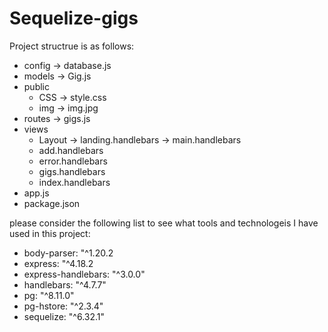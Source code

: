 # Sequelize-gigs

Project structrue is as follows:
  - config
    -> database.js
  - models
    -> Gig.js
  - public
    - CSS
      -> style.css
    - img
      -> img.jpg
  - routes
    -> gigs.js
  - views
    - Layout
      -> landing.handlebars
      -> main.handlebars
    - add.handlebars
    - error.handlebars
    - gigs.handlebars
    - index.handlebars
  - app.js
  - package.json



please consider the following list to see what tools and technologeis I have used in this project:
  - body-parser: "^1.20.2
  - express: "^4.18.2
  - express-handlebars: "^3.0.0"
  - handlebars: "^4.7.7"
  - pg: "^8.11.0"
  - pg-hstore: "^2.3.4"
  - sequelize: "^6.32.1"
  
